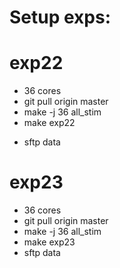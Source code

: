 # Setup exps:

# exp22
* 36 cores
* git pull origin master 
* make -j 36 all_stim
* make exp22
- sftp data

# exp23
- 36 cores
- git pull origin master 
- make -j 36 all_stim
- make exp23
- sftp data
